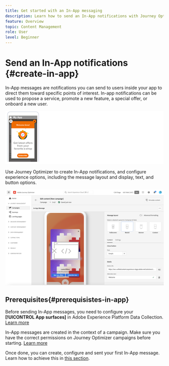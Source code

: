```yaml
---
title: Get started with an In-App messaging
description: Learn how to send an In-App notifications with Journey Optimizer
feature: Overview
topic: Content Management
role: User
level: Beginner
---
```

# Send an In-App notifications {#create-in-app}

In-App messages are notifications you can send to users inside your app to direct them toward specific points of interest. In-app notifications can be used to propose a service, promote a new feature, a special offer, or onboard a new user. 

![](assets/in-app-sample.png)

Use Journey Optimizer to create In-App notifications, and configure experience options, including the message layout and display, text, and button options.

![](assets/new-in-app.png)

## Prerequisites{#prerequisistes-in-app}

Before sending In-App messages, you need to configure your **[!UICONTROL App surfaces]** in Adobe Experience Platform Data Collection. [Learn more](../configuration/inapp-configuration.md)

In-App messages are created in the context of a campaign. Make sure you have the correct permissions on Journey Optimizer campaigns before starting. [Learn more](../campaigns/get-started-with-campaigns.md#campaign-prerequisites)

Once done, you can create, configure and sent your first In-App message. Learn how to achieve this in [this section](create-in-app.md).